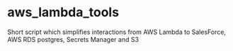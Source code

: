 # aws_lambda_tools
Short script which simplifies interactions from AWS Lambda to SalesForce, AWS RDS postgres, Secrets Manager and S3
